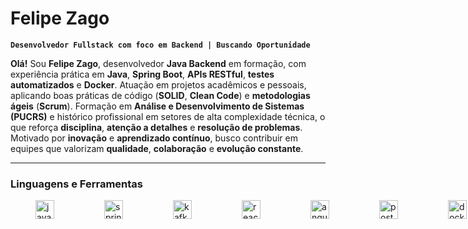 # Felipe Zago

**`Desenvolvedor Fullstack com foco em Backend | Buscando Oportunidade`**

**Olá\!** Sou **Felipe Zago**, desenvolvedor **Java Backend** em formação, com experiência prática em **Java**, **Spring Boot**, **APIs RESTful**, **testes automatizados** e **Docker**. Atuação em projetos acadêmicos e pessoais, aplicando boas práticas de código (**SOLID**, **Clean Code**) e **metodologias ágeis** (**Scrum**).
Formação em **Análise e Desenvolvimento de Sistemas (PUCRS)** e histórico profissional em setores de alta complexidade técnica, o que reforça **disciplina**, **atenção a detalhes** e **resolução de problemas**.
Motivado por **inovação** e **aprendizado contínuo**, busco contribuir em equipes que valorizam **qualidade**, **colaboração** e **evolução constante**.

----

### Linguagens e Ferramentas

<div style="display: flex; align-items: center;">
  <img src="https://cdn.jsdelivr.net/gh/devicons/devicon/icons/java/java-original.svg" height="30" alt="java logo" style="margin: 0 40px;" />
  <img src="https://cdn.jsdelivr.net/gh/devicons/devicon/icons/spring/spring-original.svg" height="30" alt="spring logo" style="margin: 0 40px;" />
  <img src="https://cdn.jsdelivr.net/gh/devicons/devicon/icons/apachekafka/apachekafka-original.svg" height="30" alt="kafka logo" style="margin: 0 40px;" />
  <img src="https://cdn.jsdelivr.net/gh/devicons/devicon/icons/react/react-original.svg" height="30" alt="react logo" style="margin: 0 40px;" />
  <img src="https://cdn.jsdelivr.net/gh/devicons/devicon/icons/angularjs/angularjs-original.svg" height="30" alt="angular logo" style="margin: 0 40px;" />
  <img src="https://cdn.jsdelivr.net/gh/devicons/devicon/icons/postgresql/postgresql-original.svg" height="30" alt="postgresql logo" style="margin: 0 40px;" />
  <img src="https://cdn.jsdelivr.net/gh/devicons/devicon/icons/docker/docker-original.svg" height="30" alt="docker logo" style="margin: 0 40px;" />
  <img src="https://cdn.jsdelivr.net/gh/devicons/devicon/icons/mongodb/mongodb-original.svg" height="30" alt="mongodb logo" style="margin: 0 40px;" />
  <img src="https://cdn.jsdelivr.net/gh/devicons/devicon/icons/git/git-original.svg" height="30" alt="git logo" style="margin: 0 40px;" />
  <img src="https://cdn.jsdelivr.net/gh/devicons/devicon/icons/github/github-original.svg" height="30" alt="github logo" style="margin: 0 40px;" />
</div>
